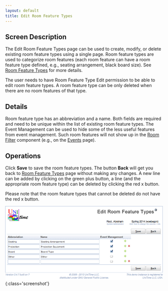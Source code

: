 ```yaml
---
layout: default
title: Edit Room Feature Types
---
```



## Screen Description


 The Edit Room Feature Types page can be used to create, modify, or delete existing room feature types using a single page. Room feature types are used to categorize room features (each room feature can have a room feature type defined, e.g., seating arrangement, black board size). See [Room Feature Types](room-feature-types) for more details.


 The user needs to have Room Feature Type Edit permission to be able to edit room feature types. A room feature type can be only deleted when there are no room features of that type.

## Details


 Room feature type has an abbreviation and a name. Both fields are required and need to be unique within the list of existing room feature types. The Event Management can be used to hide some of the less useful features from event management. Such room features will not show up in the [Room Filter](events-room-filter) component (e.g., on the [Events](events) page).

## Operations


 Click **Save** to save the room feature types. The button **Back** will get you back to [Room Feature Types](room-feature-types) page without making any changes. A new line can be added by clicking on the green plus button, a line (and the appropriate room feature type) can be deleted by clicking the red x button.


 Please note that the room feature types that cannot be deleted do not have the red x button.


![Edit Room Feature Types](images/edit-room-feature-types-1.png){:class='screenshot'}
